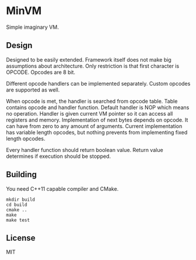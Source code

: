 # MinVM

Simple imaginary VM.


## Design

Designed to be easily extended. Framework itself does not make big assumptions about architecture.
Only restriction is that first character is OPCODE. Opcodes are 8 bit.

Different opcode handlers can be implemented separately. Custom opcodes are supported as well.

When opcode is met, the handler is searched from opcode table. Table contains opcode and handler function.
Default handler is NOP which means no operation.
Handler is given current VM pointer so it can access all registers and memory.
Implementation of next bytes depends on opcode. It can have from zero to any amount of arguments.
Current implementation has variable length opcodes, but nothing prevents from implementing fixed length opcodes.

Every handler function should return boolean value. Return value determines if execution should be stopped.


## Building

You need C++11 capable compiler and CMake.

    mkdir build
    cd build
    cmake ..
    make
    make test


## License

MIT

